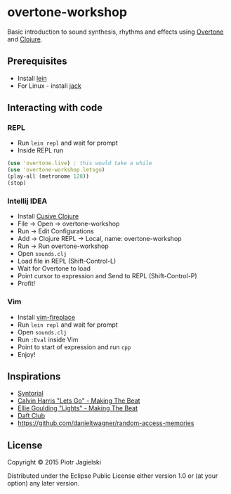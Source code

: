 # overtone-workshop

Basic introduction to sound synthesis, rhythms and effects using [Overtone](https://github.com/overtone/overtone) and [Clojure](https://github.com/clojure/clojure).

## Prerequisites

* Install [lein](https://github.com/technomancy/leiningen#installation)
* For Linux - install [jack](https://github.com/overtone/overtone/wiki/Installing-and-starting-jack)

## Interacting with code

### REPL

* Run `lein repl` and wait for prompt
* Inside REPL run
```clojure
(use 'overtone.live) ; this would take a while
(use 'overtone-workshop.letsgo)
(play-all (metronome 128))
(stop)
```

### Intellij IDEA

* Install [Cusive Clojure](https://cursiveclojure.com/userguide)
* File -> Open -> overtone-workshop
* Run -> Edit Configurations
* Add -> Clojure REPL -> Local, name: overtone-workshop
* Run -> Run overtone-workshop
* Open `sounds.clj`
* Load file in REPL (Shift-Control-L) 
* Wait for Overtone to load
* Point cursor to expression and Send to REPL (Shift-Control-P)
* Profit!

### Vim
 * Install [vim-fireplace](https://github.com/tpope/vim-fireplace)
 * Run `lein repl` and wait for prompt
 * Open `sounds.clj`
 * Run `:Eval` inside Vim
 * Point to start of expression and run `cpp`
 * Enjoy!

## Inspirations

* [Syntorial](http://www.syntorial.com/)
* [Calvin Harris "Lets Go" - Making The Beat](https://www.youtube.com/watch?v=wtGtnshXIU0)
* [Ellie Goulding "Lights" - Making The Beat](https://www.youtube.com/watch?v=A_TiZhgQ9Fw)
* [Daft Club](http://daft.club/daftabase/?lang=en)
* https://github.com/danieltwagner/random-access-memories

## License

Copyright © 2015 Piotr Jagielski

Distributed under the Eclipse Public License either version 1.0 or (at
your option) any later version.
